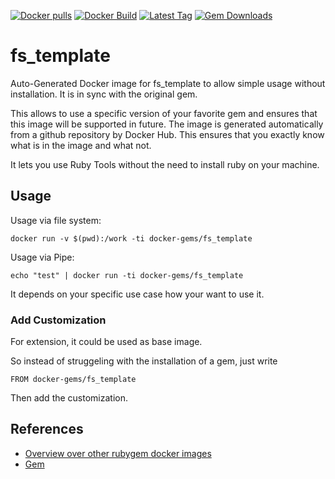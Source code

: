 [![Docker pulls](https://img.shields.io/docker/pulls/rubygem/fs_template.svg)](https://hub.docker.com/r/rubygem/fs_template/)
[![Docker Build](https://img.shields.io/docker/automated/rubygem/fs_template.svg)](https://hub.docker.com/r/rubygem/fs_template/)
[![Latest Tag](https://img.shields.io/github/tag/docker-rubygem/fs_template.svg)](https://hub.docker.com/r/rubygem/fs_template/)
[![Gem Downloads](https://img.shields.io/gem/dt/fs_template.svg)](https://rubygems.org/gems/fs_template/)
# fs_template

Auto-Generated Docker image for fs_template to allow simple usage without installation.
It is in sync with the original gem.

This allows to use a specific version of your favorite gem and ensures that this image will be supported in future.
The image is generated automatically from a github repository by Docker Hub.
This ensures that you exactly know what is in the image and what not.

It lets you use Ruby Tools without the need to install ruby on your machine.

## Usage

Usage via file system:

`docker run -v $(pwd):/work -ti docker-gems/fs_template`

Usage via Pipe:

`echo "test" | docker run -ti docker-gems/fs_template`

It depends on your specific use case how your want to use it.

### Add Customization

For extension, it could be used as base image.

So instead of struggeling with the installation of a gem, just write

`FROM docker-gems/fs_template`

Then add the customization.

## References

 - [Overview over other rubygem docker images](https://github.com/thinkbot/docker-rubygem)
 - [Gem](https://rubygems.org/gems/fs_template/)
